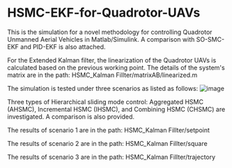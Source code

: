 # HSMC-EKF-for-Quadrotor-UAVs
This is the simulation for a novel methodology for controlling Quadrotor Unmanned Aerial Vehicles in Matlab/Simulink. A comparison with SO-SMC-EKF and PID-EKF is also attached. 

For the Extended Kalman filter, the linearization of the Quadrotor UAVs is calculated based on the previous working point. The details of the system's matrix are in the path: HSMC_Kalman Fillter/matrixAB/linearized.m

The simulation is tested under three scenarios as listed as follows:
![image](https://github.com/aralab-unr/HSMC-EKF-for-Quadrotor-UAVs/assets/43550092/714849b4-0e66-470e-8a8f-1bafee71960c)

Three types of Hierarchical sliding mode control: Aggregated HSMC (AHSMC), Incremental HSMC (IHSMC), and Combining HSMC (CHSMC) are investigated. A comparison is also provided.

The results of scenario 1 are in the path: HSMC_Kalman Fillter/setpoint

The results of scenario 2 are in the path: HSMC_Kalman Fillter/square

The results of scenario 3 are in the path: HSMC_Kalman Fillter/trajectory
